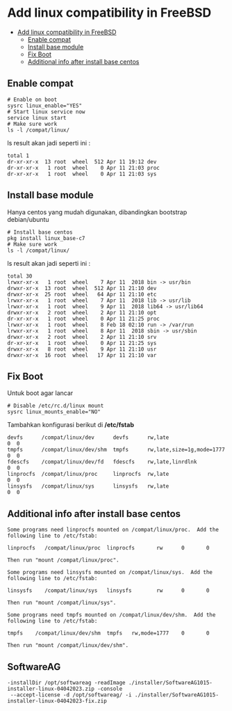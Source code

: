 # Add linux compatibility in FreeBSD

<!-- TOC -->
* [Add linux compatibility in FreeBSD](#add-linux-compatibility-in-freebsd)
  * [Enable compat](#enable-compat)
  * [Install base module](#install-base-module)
  * [Fix Boot](#fix-boot)
  * [Additional info after install base centos](#additional-info-after-install-base-centos)
<!-- TOC -->

## Enable compat

```shell
# Enable on boot
sysrc linux_enable="YES"
# Start linux service now
service linux start
# Make sure work
ls -l /compat/linux/
```

ls result akan jadi seperti ini :

```text
total 1
dr-xr-xr-x  13 root  wheel  512 Apr 11 19:12 dev
dr-xr-xr-x   1 root  wheel    0 Apr 11 21:03 proc
dr-xr-xr-x   1 root  wheel    0 Apr 11 21:03 sys
```

## Install base module

Hanya centos yang mudah digunakan, dibandingkan bootstrap debian/ubuntu

```shell
# Install base centos
pkg install linux_base-c7
# Make sure work
ls -l /compat/linux/
```

ls result akan jadi seperti ini :

```text
total 30
lrwxr-xr-x   1 root  wheel    7 Apr 11  2018 bin -> usr/bin
drwxr-xr-x  13 root  wheel  512 Apr 11 21:10 dev
drwxr-xr-x  25 root  wheel   64 Apr 11 21:10 etc
lrwxr-xr-x   1 root  wheel    7 Apr 11  2018 lib -> usr/lib
lrwxr-xr-x   1 root  wheel    9 Apr 11  2018 lib64 -> usr/lib64
drwxr-xr-x   2 root  wheel    2 Apr 11 21:10 opt
dr-xr-xr-x   1 root  wheel    0 Apr 11 21:25 proc
lrwxr-xr-x   1 root  wheel    8 Feb 18 02:10 run -> /var/run
lrwxr-xr-x   1 root  wheel    8 Apr 11  2018 sbin -> usr/sbin
drwxr-xr-x   2 root  wheel    2 Apr 11 21:10 srv
dr-xr-xr-x   1 root  wheel    0 Apr 11 21:25 sys
drwxr-xr-x   8 root  wheel    9 Apr 11 21:10 usr
drwxr-xr-x  16 root  wheel   17 Apr 11 21:10 var
```

## Fix Boot

Untuk boot agar lancar

```shell
# Disable /etc/rc.d/linux mount
sysrc linux_mounts_enable="NO"
```

Tambahkan konfigurasi berikut di **/etc/fstab**

```text
devfs      /compat/linux/dev      devfs      rw,late                    0  0
tmpfs      /compat/linux/dev/shm  tmpfs      rw,late,size=1g,mode=1777  0  0
fdescfs    /compat/linux/dev/fd   fdescfs    rw,late,linrdlnk           0  0
linprocfs  /compat/linux/proc     linprocfs  rw,late                    0  0
linsysfs   /compat/linux/sys      linsysfs   rw,late                    0  0
```

## Additional info after install base centos

```text
Some programs need linprocfs mounted on /compat/linux/proc.  Add the
following line to /etc/fstab:

linprocfs   /compat/linux/proc  linprocfs       rw      0       0

Then run "mount /compat/linux/proc".

Some programs need linsysfs mounted on /compat/linux/sys.  Add the
following line to /etc/fstab:

linsysfs    /compat/linux/sys   linsysfs        rw      0       0

Then run "mount /compat/linux/sys".

Some programs need tmpfs mounted on /compat/linux/dev/shm.  Add the
following line to /etc/fstab:

tmpfs    /compat/linux/dev/shm  tmpfs   rw,mode=1777    0       0

Then run "mount /compat/linux/dev/shm".
```

## SoftwareAG

```shell
-installDir /opt/softwareag -readImage ./installer/SoftwareAG1015-installer-linux-04042023.zip -console
 --accept-license -d /opt/softwareag/ -i ./installer/SoftwareAG1015-installer-linux-04042023-fix.zip
```